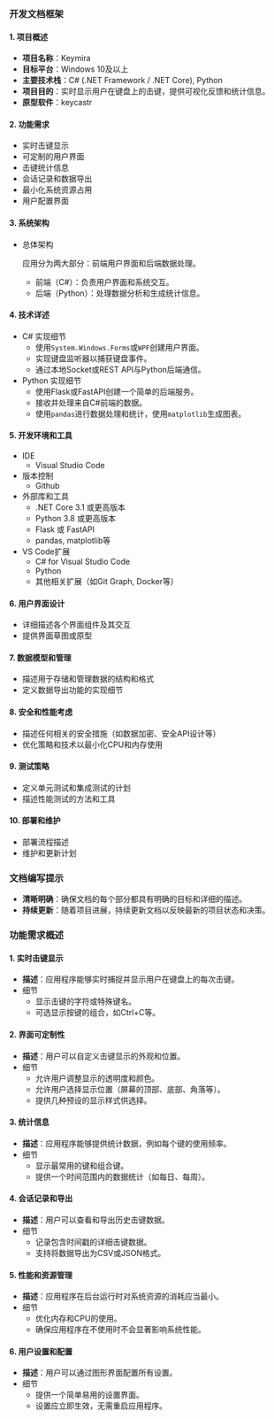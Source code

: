 ### 开发文档框架

#### 1. 项目概述

- **项目名称**：Keymira
- **目标平台**：Windows 10及以上
- **主要技术栈**：C# (.NET Framework / .NET Core), Python
- **项目目的**：实时显示用户在键盘上的击键，提供可视化反馈和统计信息。
- **原型软件**：keycastr

#### 2. 功能需求

- 实时击键显示
- 可定制的用户界面
- 击键统计信息
- 会话记录和数据导出
- 最小化系统资源占用
- 用户配置界面

#### 3. 系统架构

- 总体架构

  应用分为两大部分：前端用户界面和后端数据处理。

  - 前端（C#）：负责用户界面和系统交互。
  - 后端（Python）：处理数据分析和生成统计信息。

#### 4. 技术详述

- C# 实现细节
  - 使用`System.Windows.Forms`或`WPF`创建用户界面。
  - 实现键盘监听器以捕获键盘事件。
  - 通过本地Socket或REST API与Python后端通信。
- Python 实现细节
  - 使用Flask或FastAPI创建一个简单的后端服务。
  - 接收并处理来自C#前端的数据。
  - 使用`pandas`进行数据处理和统计，使用`matplotlib`生成图表。

#### 5. 开发环境和工具

- IDE
  - Visual Studio Code
- 版本控制
  - Github
- 外部库和工具
  - .NET Core 3.1 或更高版本
  - Python 3.8 或更高版本
  - Flask 或 FastAPI
  - pandas, matplotlib等
- VS Code扩展
  - C# for Visual Studio Code
  - Python
  - 其他相关扩展（如Git Graph, Docker等）

#### 6. 用户界面设计

- 详细描述各个界面组件及其交互
- 提供界面草图或原型

#### 7. 数据模型和管理

- 描述用于存储和管理数据的结构和格式
- 定义数据导出功能的实现细节

#### 8. 安全和性能考虑

- 描述任何相关的安全措施（如数据加密、安全API设计等）
- 优化策略和技术以最小化CPU和内存使用

#### 9. 测试策略

- 定义单元测试和集成测试的计划
- 描述性能测试的方法和工具

#### 10. 部署和维护

- 部署流程描述
- 维护和更新计划

### 文档编写提示

- **清晰明确**：确保文档的每个部分都具有明确的目标和详细的描述。
- **持续更新**：随着项目进展，持续更新文档以反映最新的项目状态和决策。



### 功能需求概述

#### 1. 实时击键显示

- **描述**：应用程序能够实时捕捉并显示用户在键盘上的每次击键。
- 细节
  - 显示击键的字符或特殊键名。
  - 可选显示按键的组合，如Ctrl+C等。

#### 2. 界面可定制性

- **描述**：用户可以自定义击键显示的外观和位置。
- 细节
  - 允许用户调整显示的透明度和颜色。
  - 允许用户选择显示位置（屏幕的顶部、底部、角落等）。
  - 提供几种预设的显示样式供选择。

#### 3. 统计信息

- **描述**：应用程序能够提供统计数据，例如每个键的使用频率。
- 细节
  - 显示最常用的键和组合键。
  - 提供一个时间范围内的数据统计（如每日、每周）。

#### 4. 会话记录和导出

- **描述**：用户可以查看和导出历史击键数据。
- 细节
  - 记录包含时间戳的详细击键数据。
  - 支持将数据导出为CSV或JSON格式。

#### 5. 性能和资源管理

- **描述**：应用程序在后台运行时对系统资源的消耗应当最小。
- 细节
  - 优化内存和CPU的使用。
  - 确保应用程序在不使用时不会显著影响系统性能。

#### 6. 用户设置和配置

- **描述**：用户可以通过图形界面配置所有设置。
- 细节
  - 提供一个简单易用的设置界面。
  - 设置应立即生效，无需重启应用程序。
